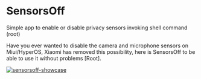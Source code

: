 # SensorsOff
Simple app to enable or disable privacy sensors invoking shell command (root)

Have you ever wanted to disable the camera and microphone sensors on Miui/HyperOS, Xiaomi has removed this possibility, here is SensorsOff to be able to use it without problems [Root].

<a href="https://ibb.co/QpBY5p9"><img src="https://i.ibb.co/BcDT1cL/sensorsoff-showcase.jpg" alt="sensorsoff-showcase" border="0" /></a>
